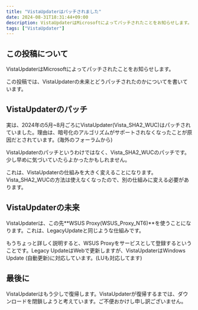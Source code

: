 ```yaml
---
title: "VistaUpdaterはパッチされました"
date: 2024-08-31T18:31:44+09:00
description: VistaUpdaterはMicrosoftによってパッチされたことをお知らせします。
tags: ["VistaUpdater"]
---
```


## この投稿について

VistaUpdaterはMicrosoftによってパッチされたことをお知らせします。

この投稿では、VistaUpdaterの未来とどうパッチされたのかについてを書いています。

## VistaUpdaterのパッチ

実は、2024年の5月~8月ごろにVistaUpdater(Vista_SHA2_WUC)はパッチされていました。理由は、暗号化のアルゴリズムがサポートされなくなったことが原因だとされています。(海外のフォーラムから)

VistaUpdaterのパッチというわけではなく、Vista_SHA2_WUCのパッチです。少し早めに気づいていたらよかったかもしれません。

これは、VistaUpdaterの仕組みを大きく変えることになります。Vista_SHA2_WUCの方法は使えなくなったので、別の仕組みに変える必要があります。

## VistaUpdaterの未来

VistaUpdaterは、この先**WSUS Proxy(WSUS_Proxy_NT6)**を使うことになります。これは、LegacyUpdateと同じような仕組みです。

もうちょっと詳しく説明すると、WSUS Proxyをサービスとして登録するということです。Legacy UpdateはWebで更新しますが、VistaUpdaterはWindows Update (自動更新)に対応しています。(LUも対応してます)

## 最後に

VistaUpdaterはもう少しで復帰します。VistaUpdaterが復帰するまでは、ダウンロードを閉鎖しようと考えています。ご不便おかけし申し訳ございません。
